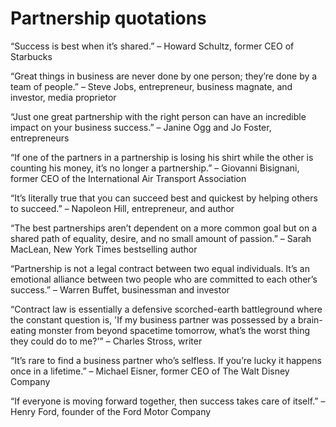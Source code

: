 # Partnership quotations

“Success is best when it’s shared.” – Howard Schultz, former CEO of Starbucks

“Great things in business are never done by one person; they’re done by a team of people.” – Steve Jobs, entrepreneur, business magnate, and investor, media proprietor

“Just one great partnership with the right person can have an incredible impact on your business success.” – Janine Ogg and Jo Foster, entrepreneurs

“If one of the partners in a partnership is losing his shirt while the other is counting his money, it’s no longer a partnership.” – Giovanni Bisignani, former CEO of the International Air Transport Association

“It’s literally true that you can succeed best and quickest by helping others to succeed.” – Napoleon Hill, entrepreneur, and author

“The best partnerships aren’t dependent on a more common goal but on a shared path of equality, desire, and no small amount of passion.” – Sarah MacLean, New York Times bestselling author

“Partnership is not a legal contract between two equal individuals. It’s an emotional alliance between two people who are committed to each other’s success.” – Warren Buffet, businessman and investor

“Contract law is essentially a defensive scorched-earth battleground where the constant question is, 'If my business partner was possessed by a brain-eating monster from beyond spacetime tomorrow, what’s the worst thing they could do to me?'” – Charles Stross, writer

“It’s rare to find a business partner who’s selfless. If you’re lucky it happens once in a lifetime.” – Michael Eisner, former CEO of The Walt Disney Company

“If everyone is moving forward together, then success takes care of itself.” – Henry Ford, founder of the Ford Motor Company
